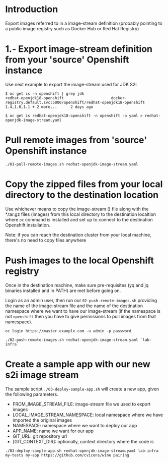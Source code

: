 # Introduction

Export images referred to in a image-stream definition (probably pointing to a public image registry such as Docker Hub or Red Hat Registry)

# 1.- Export image-stream definition from your 'source' Openshift instance

Use next example to export the image-stream used for JDK S2I

```
$ oc get is -n openshift | grep jdk
redhat-openjdk18-openshift                     docker-registry.default.svc:5000/openshift/redhat-openjdk18-openshift                     1.4,1.0,1.1 + 2 more...      2 days ago

$ oc get is redhat-openjdk18-openshift -n openshift -o yaml > redhat-openjdk-image-stream.yaml
```

# Pull remote images from 'source' Openshift instance

```
./01-pull-remote-images.sh redhat-openjdk-image-stream.yaml
```

# Copy the zipped files from your local directory to the destination location

Use whichever means to copy the image-stream () file along with the *.tar.gz files (images) from this local directory to the destination localtion where `oc` command is installed and set up to connect to the destination Openshift installation.

Note: if you can reach the destination cluster from your local machine, there's no need to copy files anywhere

# Push images to the local Openshift registry

Once in the destination machine, make sure pre-requisites (yq and jq binaries installed and in PATH) are met before going on.

Login as an admin user, then run our `02-push-remote-images.sh` providing the name of the image-stream file and the name of the destination namespace where we want to have our image-stream (if the namespace is not `openshift` then you have to give permissions to pull images from that namespace).

```
oc login https://master.example.com -u admin -p password

./02-push-remote-images.sh redhat-openjdk-image-stream.yaml `lab-infra`

```

# Create a sample app with our new s2i image stream

The sample script `./03-deploy-sample-app.sh` will create a new app, given the following parameters.

- FROM_IMAGE_STREAM_FILE: image-stream file we used to export images
- LOCAL_IMAGE_STREAM_NAMESPACE: local namespace where we have imported the original images
- NAMESPACE: namespace where we want to deploy our app
- APP_NAME: name we want for our app
- GIT_URL: git repository url
- [GIT_CONTEXT_DIR]: optionally, context directory where the code is

```
./03-deploy-sample-app.sh redhat-openjdk-image-stream.yaml lab-infra my-tests my-app https://github.com/cvicens/wine pairing
```
